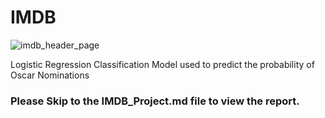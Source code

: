# IMDB

![imdb_header_page](https://user-images.githubusercontent.com/32421511/39901404-4c0f3298-5496-11e8-9f5a-bea4fb999d58.jpg)

Logistic Regression Classification Model used to predict the probability of Oscar Nominations

### Please Skip to the IMDB_Project.md file to view the report. 
